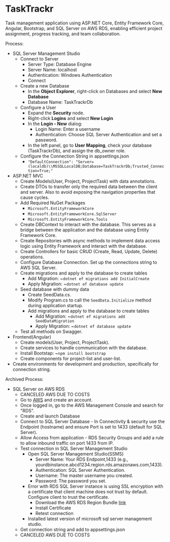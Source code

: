 # TaskTrackr
Task management application using ASP.NET Core, Entity Framework Core, Angular, Bootstrap, and SQL Server on AWS RDS, enabling efficient project assignment, progress tracking, and team collaboration.

Process:
<ul>
  <li>SQL Server Management Studio
    <ul>
      <li>Connect to Server
        <ul>
          <li>Server Type: Database Engine</li>
          <li>Server Name: localhost</li>
          <li>Authentication: Windows Authentication</li>
          <li>Connect</li>
        </ul>
      </li>
      <li>Create a new Database
        <ul>
          <li>In the <strong>Object Explorer</strong>, right-click on Databases and select <strong>New Database</strong></li>
          <li>Database Name: TaskTrackrDb</li>
        </ul>
      </li>
      <li>Configure a User
        <ul>
          <li>Expand the <strong>Security</strong> node.</li>
          <li>Right-click <strong>Logins</strong> and select <strong>New Login</strong></li>
          <li>In the <strong>Login - New</strong> dialog:
            <ul>
              <li>Login Name: Enter a username</li>
              <li>Authentication: Choose SQL Server Authentication and set a password.</li>
            </ul>
          </li>
          <li>In the left panel, go to <strong>User Mapping</strong>, check your database (TaskTrackrDb), and assign the db_owner role.</li>
        </ul>
      </li>
      <li>Configure the Connection String in appsettings.json
        <ul>
          <li><code>"DefaultConnection": "Server=(localdb)\\MSSQLLocalDB;Database=TaskTrackrDb;Trusted_Connection=True;"</code></li>
        </ul>
      </li>
    </ul>
  </li>

  <li>ASP.NET MVC
    <ul>
      <li>Create Models(User, Project, ProjectTask) with data annotations.</li>
      <li>Create DTOs to transfer only the required data between the client and server. Also to avoid exposing the navigation properties that cause cycles.</li>
      <li>Add Required NuGet Packages
        <ul>
          <li><code>Microsoft.EntityFrameworkCore</code></li>
          <li><code>Microsoft.EntityFrameworkCore.SqlServer</code></li>
          <li><code>Microsoft.EntityFrameworkCore.Tools</code></li>
        </ul>
      </li>
      <li>Create DBContext to interact with the database. This serves as a bridge between the application and the database using Entity Framework Core.</li>
      <li>Create Repositories with async methods to implement data access logic using Entity Framework and interact with the database.</li>
      <li>Create Controllers for basic CRUD (Create, Read, Update, Delete) operations.</li>
      <li>Configure Database Connection. Set up the connections string to AWS SQL Server.</li>
      <li>Create migrations and apply to the database to create tables
        <ul>
          <li>Add Migration: ~<code>dotnet ef migrations add InitialCreate</code></li>
          <li>Apply Migration: ~<code>dotnet ef database update</code></li>
        </ul>
      </li>
      <li>Seed database with dummy data
        <ul>
          <li>Create SeedData.cs.</li>
          <li>Modify Program.cs to call the <code>SeedData.Initialize</code> method during application startup.</li>
          <li>Add migrations and apply to the database to create tables
            <ul>
              <li>Add Migration: ~<code>dotnet ef migrations add SeedDataMigration</code></li>
              <li>Apply Migration: ~<code>dotnet ef database update</code></li>
            </ul>
          </li>
        </ul>
      </li>
      <li>Test all methods on Swagger.</li>
    </ul>
  </li>

  <li>Frontend(Angular)
    <ul>
      <li>Create models(User, Project, ProjectTask).</li>
      <li>Create services to handle communication with the database.</li>
      <li>Install Bootstap: ~<code>npm install bootstrap</code></li>
      <li>Create components for project-list and user-list.</li>
    </ul>
  </li>
  <li>Create environments for development and production, specifically for connection string.</li>
</ul>

Archived Process:
<ul>
  <li>SQL Server on AWS RDS
    <ul>
      <li>CANCELED AWS DUE TO COSTS</li>
      <li>Go to <a href="https://aws.amazon.com/">AWS</a> and create an account.</li>
      <li>Once logged in, go to the AWS Management Console and search for "RDS". </li>
      <li>Create and launch Database</li>
      <li>Connect to SQL Server Database - In Connectivity & security use the Endpoint (hostname) and ensure Port is set to 1433 (default for SQL Server).</li>
      <li>Allow Access from application - RDS Security Groups and add a rule to allow inbound traffic on port 1433 from IP.</li>
      <li>Test connection in SQL Server Management Studio
        <ul>
          <li>Open SQL Server Management Studio(SSMS)
            <ul>
              <li>Server Name: Your RDS Endpoint,1433 (e.g., yourdbinstance.abcd1234.region.rds.amazonaws.com,1433).</li>
              <li>Authentication: SQL Server Authentication.</li>
              <li>Username: The master username you created.</li>
              <li>Password: The password you set.</li>
            </ul>
          </li>
          <li>Error with RDS SQL Server instance is using SSL encryption with a certificate that client machine does not trust by default. Configure client to trust the certificate.
            <ul>
              <li>Download the AWS RDS Region Bundle <a href="https://docs.aws.amazon.com/AmazonRDS/latest/UserGuide/UsingWithRDS.SSL.html">link</a></li>
              <li>Install Certificate</li>
              <li>Retest connection</li>
            </ul>
            <li>Installed latest version of microsoft sql server management studio.</li>
          </li>
        </ul>
      </li>
      <li>Get connection string and add to appsettings.json</li>
      <li>CANCELED AWS DUE TO COSTS</li>
    </ul>
  </li>
</ul>